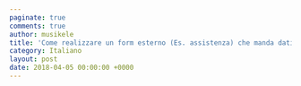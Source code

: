 ```yaml
---
paginate: true
comments: true
author: musikele
title: 'Come realizzare un form esterno (Es. assistenza) che manda dati a MagNews '
category: Italiano
layout: post
date: 2018-04-05 00:00:00 +0000
---
```


